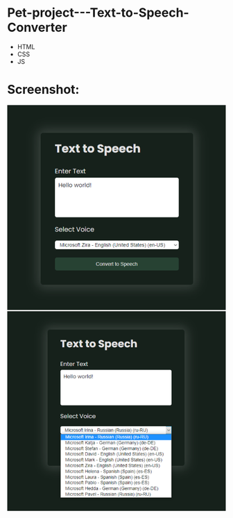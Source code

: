 # Pet-project---Text-to-Speech-Converter 

- HTML     
- CSS        
- JS        

# Screenshot:      
![alt text](screenshots/img1.png "screenshot1")  
![alt text](screenshots/img2.png "screenshot2")  
